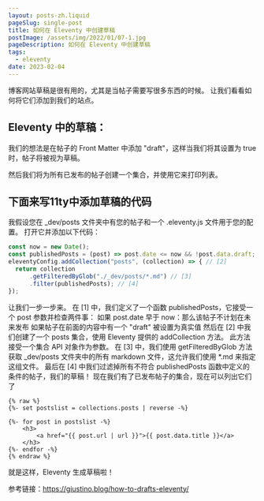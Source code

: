 ```yaml
---
layout: posts-zh.liquid
pageSlug: single-post
title: 如何在 Eleventy 中创建草稿
postImage: /assets/img/2022/01/07-1.jpg
pageDescription: 如何在 Eleventy 中创建草稿
tags: 
  - eleventy
date: 2023-02-04
---
```


博客网站草稿是很有用的，尤其是当帖子需要写很多东西的时候。 让我们看看如何将它们添加到我们的站点。

## Eleventy 中的草稿：
我们的想法是在帖子的 Front Matter 中添加 "draft"，这样当我们将其设置为 true 时，帖子将被视为草稿。

然后我们将为所有已发布的帖子创建一个集合，并使用它来打印列表。

## 下面来写11ty中添加草稿的代码
我假设您在 _dev/posts 文件夹中有您的帖子和一个 .eleventy.js 文件用于您的配置。 打开它并添加以下代码：

```javascript
const now = new Date();
const publishedPosts = (post) => post.date <= now && !post.data.draft; // [1]
eleventyConfig.addCollection("posts", (collection) => { // [2]
  return collection
      .getFilteredByGlob("./_dev/posts/*.md") // [3]
      .filter(publishedPosts); // [4]
});
```
让我们一步一步来。
在 [1] 中，我们定义了一个函数 publishedPosts，它接受一个 post 参数并检查两件事：
如果 post.date 早于 now：那么该帖子不计划在未来发布
如果帖子在前面的内容中有一个 "draft" 被设置为真实值
然后在 [2] 中我们创建了一个 posts 集合，使用 Eleventy 提供的 addCollection 方法。 此方法接受一个集合 API 对象作为参数。
在 [3] 中，我们使用 getFilteredByGlob 方法获取 _dev/posts 文件夹中的所有 markdown 文件，这允许我们使用 *.md 来指定这组文件。
最后在 [4] 中我们过滤掉所有不符合 publishedPosts 函数中定义的条件的帖子，我们的草稿！
现在我们有了已发布帖子的集合，现在可以列出它们了

```liquid
{% raw %}
{%- set postslist = collections.posts | reverse -%}

{%- for post in postslist -%}
    <h3>
        <a href="{{ post.url | url }}">{{ post.data.title }}</a>
    </h3>
{%- endfor -%}
{% endraw %}
```

就是这样，Eleventy 生成草稿啦！

参考链接：<a href="https://giustino.blog/how-to-drafts-eleventy/">https://giustino.blog/how-to-drafts-eleventy/</a>